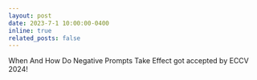 ```yaml
---
layout: post
date: 2023-7-1 10:00:00-0400
inline: true
related_posts: false
---
```


When And How Do Negative Prompts Take Effect got accepted by ECCV 2024!
